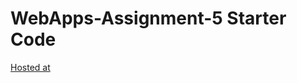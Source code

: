 # WebApps-Assignment-5 Starter Code
[Hosted at](https://44-563-web-apps-s23.github.io/44563-webapps-s23-assignment5-praveennarni/)
